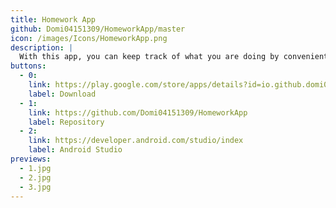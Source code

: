 ```yaml
---
title: Homework App
github: Domi04151309/HomeworkApp/master
icon: /images/Icons/HomeworkApp.png
description: |
  With this app, you can keep track of what you are doing by conveniently typing the tasks you want to complete sorted by date and marking them as done when you are done.
buttons:
  - 0:
    link: https://play.google.com/store/apps/details?id=io.github.domi04151309.homeworkapp
    label: Download
  - 1:
    link: https://github.com/Domi04151309/HomeworkApp
    label: Repository
  - 2:
    link: https://developer.android.com/studio/index
    label: Android Studio
previews:
  - 1.jpg
  - 2.jpg
  - 3.jpg
---
```

